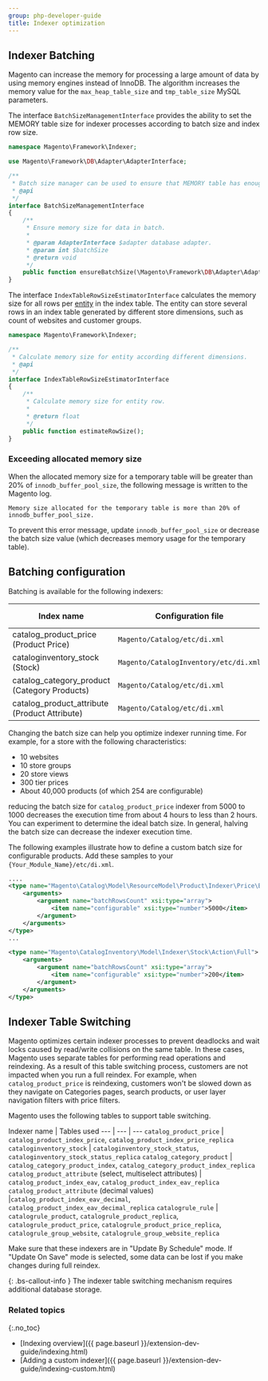 ```yaml
---
group: php-developer-guide
title: Indexer optimization
---
```


## Indexer Batching

Magento can increase the memory for processing a large amount of data by using memory engines instead of InnoDB. The algorithm increases the memory value for the `max_heap_table_size` and `tmp_table_size` MySQL parameters.

The interface `BatchSizeManagementInterface` provides the ability to set the MEMORY table size for indexer processes according to batch size and index row size.

```php
namespace Magento\Framework\Indexer;

use Magento\Framework\DB\Adapter\AdapterInterface;

/**
 * Batch size manager can be used to ensure that MEMORY table has enough memory for data in batch.
 * @api
 */
interface BatchSizeManagementInterface
{
    /**
     * Ensure memory size for data in batch.
     *
     * @param AdapterInterface $adapter database adapter.
     * @param int $batchSize
     * @return void
     */
    public function ensureBatchSize(\Magento\Framework\DB\Adapter\AdapterInterface $adapter, $batchSize);
}
```

The interface `IndexTableRowSizeEstimatorInterface` calculates the memory size for all rows per [entity](https://glossary.magento.com/entity) in the index table. The entity can store several rows in an index table generated by different store dimensions, such as count of websites and customer groups.

```php
namespace Magento\Framework\Indexer;

/**
 * Calculate memory size for entity according different dimensions.
 * @api
 */
interface IndexTableRowSizeEstimatorInterface
{
    /**
     * Calculate memory size for entity row.
     *
     * @return float
     */
    public function estimateRowSize();
}
```

### Exceeding allocated memory size

When the allocated memory size for a temporary table will be greater than 20% of `innodb_buffer_pool_size`, the following message is written to the Magento log.

`Memory size allocated for the temporary table is more than 20% of innodb_buffer_pool_size.`

To prevent this error message, update `innodb_buffer_pool_size` or decrease the batch size value (which decreases memory usage for the temporary table).

## Batching configuration

Batching is available for the following indexers:

Index name | Configuration file | Configured object | Parameter name | Default value
--- | --- | --- | --- | ---
catalog_product_price (Product Price)	| `Magento/Catalog/etc/di.xml` | `Magento\Catalog\Model\ResourceModel\Product\Indexer\Price\BatchSizeCalculator` | batchRowsCount['default']	| 5000
cataloginventory_stock (Stock)	| `Magento/CatalogInventory/etc/di.xml`	| `Magento\CatalogInventory\Model\Indexer\Stock\Action\Full` | batchRowsCount['default']	| 200
catalog_category_product (Category Products)| `Magento/Catalog/etc/di.xml`	| `Magento\Catalog\Model\Indexer\Category\Product\Action\Full` |	batchRowsCount	| 100000
catalog_product_attribute (Product Attribute)| `Magento/Catalog/etc/di.xml` | `Magento\Catalog\Model\ResourceModel\Product\Indexer\Eav\BatchSizeCalculator` | batchSizes['decimal'], batchSizes['source'] | 1000, 1000

Changing the batch size can help you optimize indexer running time. For example, for a store with the following characteristics:

* 10 websites
* 10 store groups
* 20 store views
* 300 tier prices
* About 40,000 products (of which 254 are configurable)

reducing the batch size for `catalog_product_price` indexer from 5000 to 1000 decreases the execution time from about 4 hours to less than 2 hours. You can experiment to determine the ideal batch size. In general, halving the batch size can decrease the indexer execution time.

The following examples illustrate how to define a custom batch size for configurable products. Add these samples to your  `{Your_Module_Name}/etc/di.xml`.

```xml
....
<type name="Magento\Catalog\Model\ResourceModel\Product\Indexer\Price\BatchSizeCalculator">
    <arguments>
        <argument name="batchRowsCount" xsi:type="array">
            <item name="configurable" xsi:type="number">5000</item>
        </argument>
    </arguments>
</type>
...
```

```xml
<type name="Magento\CatalogInventory\Model\Indexer\Stock\Action\Full">
    <arguments>
        <argument name="batchRowsCount" xsi:type="array">
            <item name="configurable" xsi:type="number">200</item>
        </argument>
    </arguments>
</type>
```

## Indexer Table Switching

Magento optimizes certain indexer processes to prevent deadlocks and wait locks caused by read/write collisions on the same table. In these cases, Magento uses separate tables for performing read operations and reindexing. As a result of this table switching process, customers are not impacted when you run a full reindex. For example, when `catalog_product_price` is reindexing, customers won't be slowed down as they navigate on Categories pages, search products, or user layer navigation filters with price filters.

Magento uses the following tables to support table switching.

Indexer name | Tables used
--- | --- | ---
`catalog_product_price`	|  `catalog_product_index_price`, `catalog_product_index_price_replica`
`cataloginventory_stock` | `cataloginventory_stock_status`, `cataloginventory_stock_status_replica`
`catalog_category_product` | `catalog_category_product_index`, `catalog_category_product_index_replica`
`catalog_product_attribute` (select, multiselect attributes) | `catalog_product_index_eav`, `catalog_product_index_eav_replica`
`catalog_product_attribute` (decimal values) |`catalog_product_index_eav_decimal`, `catalog_product_index_eav_decimal_replica`
`catalogrule_rule` | `catalogrule_product`, `catalogrule_product_replica`, `catalogrule_product_price`, `catalogrule_product_price_replica`, `catalogrule_group_website`, `catalogrule_group_website_replica`

Make sure that these indexers are in "Update By Schedule" mode. If "Update On Save" mode is selected, some data can be lost if you make changes during full reindex.

{: .bs-callout-info }
The indexer table switching mechanism requires additional database storage.

### Related topics
{:.no_toc}

* [Indexing overview]({{ page.baseurl }}/extension-dev-guide/indexing.html)
* [Adding a custom indexer]({{ page.baseurl }}/extension-dev-guide/indexing-custom.html)
